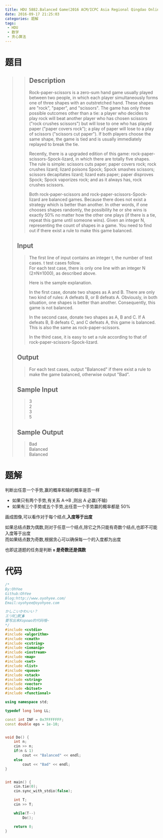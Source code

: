 ```yaml
---
title: HDU 5882.Balanced Game(2016 ACM/ICPC Asia Regional Qingdao Online)
date: 2016-09-17 21:25:03
categories: 题解
tags: 
 - HDU
 - 数学
 - 贪心算法
---
```

# 题目
>>  ## Description  
>> Rock-paper-scissors is a zero-sum hand game usually played between two people, in which each player simultaneously forms one of three shapes with an outstretched hand. These shapes are "rock", "paper", and "scissors". The game has only three possible outcomes other than a tie: a player who decides to play rock will beat another player who has chosen scissors ("rock crushes scissors") but will lose to one who has played paper ("paper covers rock"); a play of paper will lose to a play of scissors ("scissors cut paper"). If both players choose the same shape, the game is tied and is usually immediately replayed to break the tie.  
>>   
>> Recently, there is a upgraded edition of this game: rock-paper-scissors-Spock-lizard, in which there are totally five shapes. The rule is simple: scissors cuts paper; paper covers rock; rock crushes lizard; lizard poisons Spock; Spock smashes scissors; scissors decapitates lizard; lizard eats paper; paper disproves Spock; Spock vaporizes rock; and as it always has, rock crushes scissors.  
>>   
>> Both rock-paper-scissors and rock-paper-scissors-Spock-lizard are balanced games. Because there does not exist a strategy which is better than another. In other words, if one chooses shapes randomly, the possibility he or she wins is exactly 50% no matter how the other one plays (if there is a tie, repeat this game until someone wins). Given an integer N, representing the count of shapes in a game. You need to find out if there exist a rule to make this game balanced.  
>>    
>>   
>> <!--more-->  
> 
> ## Input  
>> The first line of input contains an integer t, the number of test cases. t test cases follow.  
>> For each test case, there is only one line with an integer N (2≤N≤1000), as described above.  
>>   
>> Here is the sample explanation.  
>>   
>> In the first case, donate two shapes as A and B. There are only two kind of rules: A defeats B, or B defeats A. Obviously, in both situation, one shapes is better than another. Consequently, this game is not balanced.  
>>   
>> In the second case, donate two shapes as A, B and C. If A defeats B, B defeats C, and C defeats A, this game is balanced. This is also the same as rock-paper-scissors.  
>>   
>> In the third case, it is easy to set a rule according to that of rock-paper-scissors-Spock-lizard.  
>>    
>>   
> 
> ## Output  
>> For each test cases, output "Balanced" if there exist a rule to make the game balanced, otherwise output "Bad".  
>>    
>>   
> 
> ## Sample Input  
>> 3  
>> 2  
>> 3  
>> 5  
>>    
>>   
> 
> ## Sample Output  
>> Bad  
>> Balanced  
>> Balanced  
>>    


# 题解

判断出任意一个手势,赢的概率和输的概率是否一样  
- 如果只有两个手势,有关系 A→B ,则出 A 必赢(不输)  
- 如果有三个手势或五个手势,出任意一个手势赢的概率都是 50%  

画成图像,可以看作对于每个结点,**入度等于出度**  

如果总结点数为偶数,则对于任意一个结点,除它之外只能有奇数个结点,也即不可能入度等于出度  
而如果结点数为奇数,根据贪心可以确保每一个的入度都为出度  

也即这道题的任务是判断 **`n` 是奇数还是偶数**  


# 代码
```cpp Balanced Game https://github.com/OhYee/ACM.github.io/blob/master/HDU/5882.%42%61%6C%61%6E%63%65%64%20%47%61%6D%65.cpp 代码备份
/*
By:OhYee
Github:OhYee
Blog:http://www.oyohyee.com/
Email:oyohyee@oyohyee.com

かしこいかわいい？
エリ0隶�
要写出来Хорошо的代码哦~
*/
#include <cstdio>
#include <algorithm>
#include <cmath>
#include <cstring>
#include <iomanip>
#include <iostream>
#include <map>
#include <set>
#include <list>
#include <queue>
#include <stack>
#include <string>
#include <vector>
#include <bitset>
#include <functional>

using namespace std;

typedef long long LL;

const int INF = 0x7FFFFFFF;
const double eps = 1e-10;


void Do() {
    int n;
    cin >> n;
    if(n & 1)
        cout << "Balanced" << endl;
    else
        cout << "Bad" << endl;
}


int main() {
    cin.tie(0);
    cin.sync_with_stdio(false);

    int T;
    cin >> T;

    while(T--)
        Do();

    return 0;
}
```